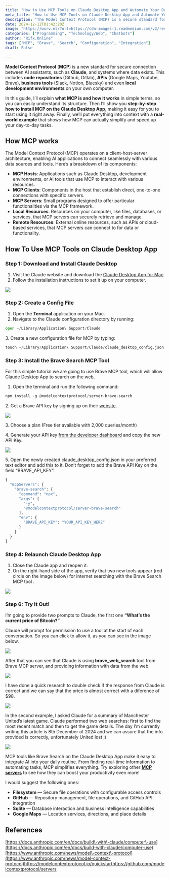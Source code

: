 ```yaml
---
title: "How to Use MCP Tools on Claude Desktop App and Automate Your Daily Tasks"
meta_title: "How to Use MCP Tools on Claude Desktop App and Automate Your Daily Tasks"
description: "The Model Context Protocol (MCP) is a secure standard for connecting AI assistants like Claude to various data sources and tools. This guide explains how MCP works and provides a step-by-step tutorial on installing and using the Brave Search MCP tool on the Claude Desktop App. Key steps include downloading the app, creating a configuration file, installing the Brave Search tool, and configuring the API key. Real-world examples demonstrate how MCP can simplify tasks such as web searches and data retrieval, enhancing productivity. Additional MCP servers like Filesystem, GitHub, Sqlite, and Google Maps are also recommended for further integration."
date: 2024-12-12T01:42:20Z
image: "https://wsrv.nl/?url=https://cdn-images-1.readmedium.com/v2/resize:fit:800/1*xwgCp53z6_uUj-NMJaTIcw.png"
categories: ["Programming", "Technology/Web", "Chatbots"]
author: "Rifx.Online"
tags: ["MCP", "Brave", "Search", "Configuration", "Integration"]
draft: False

---
```





**Model Context Protocol** (**MCP**) is a new standard for secure connection between AI assistants, such as **Claude**, and systems where data exists. This includes **code repositories** (Github, Gitlab), **APIs** (Google Maps, Youtube, Brave), **business tools** (Slack, Notion, Bluesky) and even **local development environments** on your own computer.

In this guide, I’ll explain **what MCP is and how it works** in simple terms, so you can easily understand its structure. Then I’ll show you **step\-by\-step how to install MCP on the Claude Desktop App**, making it easy for you to start using it right away. Finally, we’ll put everything into context with a **real\-world example** that shows how MCP can actually simplify and speed up your day\-to\-day tasks.


## How MCP works

The Model Context Protocol (MCP) operates on a client\-host\-server architecture, enabling AI applications to connect seamlessly with various data sources and tools. Here’s a breakdown of its components:

* **MCP Hosts**: Applications such as Claude Desktop, development environments, or AI tools that use MCP to interact with various resources.
* **MCP Clients**: Components in the host that establish direct, one\-to\-one connections with specific servers.
* **MCP Servers**: Small programs designed to offer particular functionalities via the MCP framework.
* **Local Resources**: Resources on your computer, like files, databases, or services, that MCP servers can securely retrieve and manage.
* **Remote Resources**: External online resources, such as APIs or cloud\-based services, that MCP servers can connect to for data or functionality.




## How To Use MCP Tools on Claude Desktop App


### Step 1: Download and Install Claude Desktop

1. Visit the Claude website and download the [Claude Desktop App for Mac](https://claude.ai/download).
2. Follow the installation instructions to set it up on your computer.

![](https://wsrv.nl/?url=https://cdn-images-1.readmedium.com/v2/resize:fit:800/1*w0u5DexT6dGsf8QSVmhSLA.png)


### Step 2: Create a Config File

1. Open the **Terminal** application on your Mac.
2. Navigate to the Claude configuration directory by running:


```python
open ~/Library/Application\ Support/Claude
```
3\. Create a new configuration file for MCP by typing:


```python
touch ~/Library/Application\ Support/Claude/claude_desktop_config.json
```

### Step 3: Install the Brave Search MCP Tool

For this simple tutorial we are going to use Brave MCP tool, which will allow Claude Desktop App to search on the web.

1. Open the terminal and run the following command:


```python
npm install -g @modelcontextprotocol/server-brave-search
```
2\. Get a Brave API key by signing up on their [website](https://brave.com/search/api/).

![](https://wsrv.nl/?url=https://cdn-images-1.readmedium.com/v2/resize:fit:800/1*dxPqa39E7JjcsSzatli3Eg.png)

3\. Choose a plan (Free tier available with 2,000 queries/month)

4\. Generate your API key [from the developer dashboard](https://api.search.brave.com/app/keys) and copy the new API Key.

![](https://wsrv.nl/?url=https://cdn-images-1.readmedium.com/v2/resize:fit:800/1*GDlSBLQJBaMADpsBPYXDBA.png)

5\. Open the newly created claude\_desktop\_config.json in your preferred text editor and add this to it. Don’t forget to add the Brave API Key on the field “BRAVE\_API\_KEY”.


```python
{
  "mcpServers": {
    "brave-search": {
      "command": "npx",
      "args": [
        "-y",
        "@modelcontextprotocol/server-brave-search"
      ],
      "env": {
        "BRAVE_API_KEY": "YOUR_API_KEY_HERE"
      }
    }
  }
}
```

### Step 4: Relaunch Claude Desktop App

1. Close the Claude app and reopen it.
2. On the right\-hand side of the app, verify that two new tools appear (red circle on the image below) for internet searching with the Brave Search MCP tool .

![](https://wsrv.nl/?url=https://cdn-images-1.readmedium.com/v2/resize:fit:800/1*uKd0icy3Cr9giBTgYj6vyw.png)


### Step 6: Try It Out!

I’m going to provide two prompts to Claude, the first one **“What’s the current price of Bitcoin?”**

Claude will prompt for permission to use a tool at the start of each conversation. So you can click to allow it, as you can see in the image below.

![](https://wsrv.nl/?url=https://cdn-images-1.readmedium.com/v2/resize:fit:800/1*9taY7NF6c4RGyzsNdceaDg.png)

After that you can see that Claude is using **brave\_web\_search** tool from Brave MCP server, and providing information with data from the web.

![](https://wsrv.nl/?url=https://cdn-images-1.readmedium.com/v2/resize:fit:800/1*kq5I1uVDuz0n5a0iaXXpUQ.png)

I have done a quick research to double check if the response from Claude is correct and we can say that the price is almost correct with a diference of $98\.

![](https://wsrv.nl/?url=https://cdn-images-1.readmedium.com/v2/resize:fit:800/1*Jm1NnMUqadBAxDv8MwIvfA.png)

In the second example, I asked Claude for a summary of Manchester United’s latest game. Claude performed two web searches: first to find the most recent match and then to get the game details. The day I’m currently writing this article is 8th December of 2024 and we can assure that the info provided is correctly, unfortunately United lost ;(

![](https://wsrv.nl/?url=https://cdn-images-1.readmedium.com/v2/resize:fit:800/1*Wg5dmtzLvgWbKJy48u7QFQ.png)

MCP tools like Brave Search on the Claude Desktop App make it easy to integrate AI into your daily routine. From finding real\-time information to automating tasks, MCP simplifies everything. Try exploring other [**MCP servers**](https://github.com/modelcontextprotocol/servers) to see how they can boost your productivity even more!

I would suggest the following ones:

* **Filesystem** — Secure file operations with configurable access controls
* **GitHub** — Repository management, file operations, and GitHub API integration
* **Sqlite** — Database interaction and business intelligence capabilities
* **Google Maps** — Location services, directions, and place details


## References

[https://docs.anthropic.com/en/docs/build\-with\-claude/computer\-use](https://docs.anthropic.com/en/docs/build-with-claude/computer-use)[https://www.anthropic.com/news/model\-context\-protocol](https://www.anthropic.com/news/model-context-protocol)<https://modelcontextprotocol.io/quickstart><https://github.com/modelcontextprotocol/servers>


